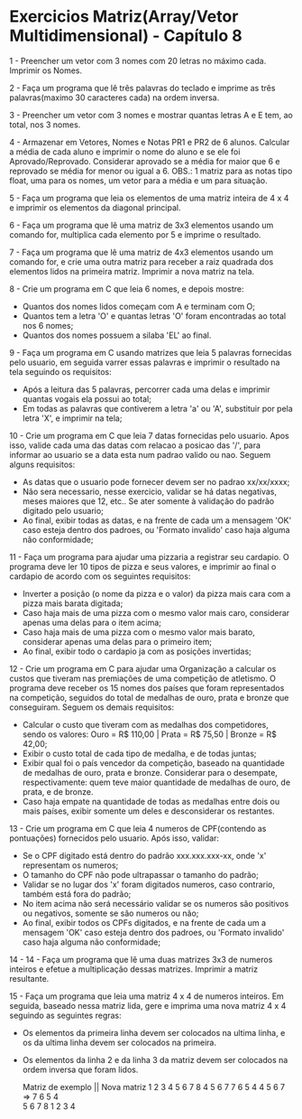 # Exercicios Matriz(Array/Vetor Multidimensional) - Capítulo 8

1 - Preencher um vetor com 3 nomes com 20 letras no máximo cada. Imprimir os Nomes.

2 - Faça um programa que lê três palavras do teclado e imprime as três palavras(maximo 30 caracteres cada) na ordem
inversa.

3 - Preencher um vetor com 3 nomes e mostrar quantas letras A e E tem, ao total, nos 3 nomes.

4 - Armazenar em Vetores, Nomes e Notas PR1 e PR2 de 6 alunos. Calcular a média de cada aluno e imprimir o nome do aluno e se ele foi Aprovado/Reprovado. Considerar aprovado se a média for maior que 6 e reprovado se média for menor ou igual a 6. OBS.: 1 matriz para as notas tipo float, uma para os nomes, um vetor para a média e um para situação.

5 - Faça um programa que leia os elementos de uma matriz inteira de 4 x 4 e imprimir os elementos da diagonal principal.

6 - Faça um programa que lê uma matriz de 3x3 elementos usando um comando for, multiplica cada elemento por 5 e imprime o resultado.

7 - Faça um programa que lê uma matriz de 4x3 elementos usando um comando for, e crie uma outra matriz para receber a raiz quadrada dos elementos lidos na primeira matriz. Imprimir a nova matriz na tela. 

8 - Crie um programa em C que leia 6 nomes, e depois mostre:
- Quantos dos nomes lidos começam com A e terminam com O;
- Quantos tem a letra 'O' e quantas letras 'O' foram encontradas ao total nos 6 nomes;
- Quantos dos nomes possuem a silaba 'EL' ao final. 

9 - Faça um programa em C usando matrizes que leia 5 palavras fornecidas pelo usuario, em seguida varrer essas palavras e imprimir o resultado na tela seguindo os requisitos:
- Após a leitura das 5 palavras, percorrer cada uma delas e imprimir quantas vogais ela possui ao total;
- Em todas as palavras que contiverem a letra 'a' ou 'A', substituir por pela letra 'X', e imprimir na tela;

10 - Crie um programa em C que leia 7 datas fornecidas pelo usuario. Apos isso, valide cada uma das datas com relacao a posicao das '/', para informar ao usuario se a data esta num padrao valido ou nao. Seguem alguns requisitos:
- As datas que o usuario pode fornecer devem ser no padrao xx/xx/xxxx;
- Não sera necessario, nesse exercicio, validar se há datas negativas, meses maiores que 12, etc.. Se ater somente à validação do padrão digitado pelo usuario;
- Ao final, exibir todas as datas, e na frente de cada um a mensagem 'OK' caso esteja dentro dos padroes, ou 'Formato invalido' caso haja alguma não conformidade;

11 - Faça um programa para ajudar uma pizzaria a registrar seu cardapio. O programa deve ler 10 tipos de pizza e seus valores, e imprimir ao final o cardapio de acordo com os seguintes requisitos:
- Inverter a posição (o nome da pizza e o valor) da pizza mais cara com a pizza mais barata digitada;
- Caso haja mais de uma pizza com o mesmo valor mais caro, considerar apenas uma delas para o item acima;
- Caso haja mais de uma pizza com o mesmo valor mais barato, considerar apenas uma delas para o primeiro item;
- Ao final, exibir todo o cardapio ja com as posições invertidas;


12 - Crie um programa em C para ajudar uma Organização a calcular os custos que tiveram nas premiações de uma competição de atletismo. O programa deve receber os 15 nomes dos países que foram representados na competição, seguidos do total de medalhas de ouro, prata e bronze que conseguiram. Seguem os demais requisitos: 
- Calcular o custo que tiveram com as medalhas dos competidores, sendo os valores: Ouro = R$ 110,00 | Prata = R$ 75,50 | Bronze = R$ 42,00;
- Exibir o custo total de cada tipo de medalha, e de todas juntas;
- Exibir qual foi o país vencedor da competição, baseado na quantidade de medalhas de ouro, prata e bronze. Considerar para o desempate, respectivamente: quem teve maior quantidade de medalhas de ouro, de prata, e de bronze.
- Caso haja empate na quantidade de todas as medalhas entre dois ou mais países, exibir somente um deles e desconsiderar os restantes.


13 - Crie um programa em C que leia 4 numeros de CPF(contendo as pontuações) fornecidos pelo usuario. Após isso, validar:
- Se o CPF digitado está dentro do padrão xxx.xxx.xxx-xx, onde 'x' representam os numeros;
- O tamanho do CPF não pode ultrapassar o tamanho do padrão;
- Validar se no lugar dos 'x' foram digitados numeros, caso contrario, também está fora do padrão;
- No item acima não será necessário validar se os numeros são positivos ou negativos, somente se são numeros ou não;
- Ao final, exibir todos os CPFs digitados, e na frente de cada um a mensagem 'OK' caso esteja dentro dos padroes, ou 'Formato invalido' caso haja alguma não conformidade;

14 - 14 - Faça um programa que lê uma duas matrizes 3x3 de numeros inteiros e efetue a multiplicação dessas matrizes. Imprimir a matriz resultante.

15 - Faça um programa que leia uma matriz 4 x 4 de numeros inteiros. Em seguida, baseado nessa matriz lida, gere e imprima uma nova matriz 4 x 4 seguindo as seguintes regras: 
- Os elementos da primeira linha devem ser colocados na ultima linha, e os da ultima linha devem ser colocados na primeira.
- Os elementos da linha 2 e da linha 3 da matriz devem ser colocados na ordem inversa que foram lidos. 

    Matriz de exemplo  || Nova matriz
    1  2  3  4              5  6  7  8 
    4  5  6  7              7  6  5  4 
    4  5  6  7      =>      7  6  5  4    
    5  6  7  8              1  2  3  4
